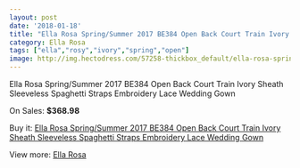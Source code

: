 ```yaml
---
layout: post
date: '2018-01-18'
title: "Ella Rosa Spring/Summer 2017 BE384 Open Back Court Train Ivory Sheath Sleeveless Spaghetti Straps Embroidery Lace Wedding Gown"
category: Ella Rosa
tags: ["ella","rosy","ivory","spring","open"]
image: http://img.hectodress.com/57258-thickbox_default/ella-rosa-spring-summer-2017-be384-open-back-court-train-ivory-sheath-sleeveless-spaghetti-straps-embroidery-lace-wedding-gown.jpg
---
```

Ella Rosa Spring/Summer 2017 BE384 Open Back Court Train Ivory Sheath Sleeveless Spaghetti Straps Embroidery Lace Wedding Gown

On Sales: **$368.98**
<a href="https://www.hectodress.com/ella-rosa/17827-ella-rosa-spring-summer-2017-be384-open-back-court-train-ivory-sheath-sleeveless-spaghetti-straps-embroidery-lace-wedding-gown.html"><amp-img layout="responsive" width="600" height="600" src="//img.hectodress.com/57258-thickbox_default/ella-rosa-spring-summer-2017-be384-open-back-court-train-ivory-sheath-sleeveless-spaghetti-straps-embroidery-lace-wedding-gown.jpg" alt="Ella Rosa Spring/Summer 2017 BE384 Open Back Court Train Ivory Sheath Sleeveless Spaghetti Straps Embroidery Lace Wedding Gown 0" /></a>
<a href="https://www.hectodress.com/ella-rosa/17827-ella-rosa-spring-summer-2017-be384-open-back-court-train-ivory-sheath-sleeveless-spaghetti-straps-embroidery-lace-wedding-gown.html"><amp-img layout="responsive" width="600" height="600" src="//img.hectodress.com/57264-thickbox_default/ella-rosa-spring-summer-2017-be384-open-back-court-train-ivory-sheath-sleeveless-spaghetti-straps-embroidery-lace-wedding-gown.jpg" alt="Ella Rosa Spring/Summer 2017 BE384 Open Back Court Train Ivory Sheath Sleeveless Spaghetti Straps Embroidery Lace Wedding Gown 1" /></a>
<a href="https://www.hectodress.com/ella-rosa/17827-ella-rosa-spring-summer-2017-be384-open-back-court-train-ivory-sheath-sleeveless-spaghetti-straps-embroidery-lace-wedding-gown.html"><amp-img layout="responsive" width="600" height="600" src="//img.hectodress.com/57263-thickbox_default/ella-rosa-spring-summer-2017-be384-open-back-court-train-ivory-sheath-sleeveless-spaghetti-straps-embroidery-lace-wedding-gown.jpg" alt="Ella Rosa Spring/Summer 2017 BE384 Open Back Court Train Ivory Sheath Sleeveless Spaghetti Straps Embroidery Lace Wedding Gown 2" /></a>
<a href="https://www.hectodress.com/ella-rosa/17827-ella-rosa-spring-summer-2017-be384-open-back-court-train-ivory-sheath-sleeveless-spaghetti-straps-embroidery-lace-wedding-gown.html"><amp-img layout="responsive" width="600" height="600" src="//img.hectodress.com/57262-thickbox_default/ella-rosa-spring-summer-2017-be384-open-back-court-train-ivory-sheath-sleeveless-spaghetti-straps-embroidery-lace-wedding-gown.jpg" alt="Ella Rosa Spring/Summer 2017 BE384 Open Back Court Train Ivory Sheath Sleeveless Spaghetti Straps Embroidery Lace Wedding Gown 3" /></a>
<a href="https://www.hectodress.com/ella-rosa/17827-ella-rosa-spring-summer-2017-be384-open-back-court-train-ivory-sheath-sleeveless-spaghetti-straps-embroidery-lace-wedding-gown.html"><amp-img layout="responsive" width="600" height="600" src="//img.hectodress.com/57261-thickbox_default/ella-rosa-spring-summer-2017-be384-open-back-court-train-ivory-sheath-sleeveless-spaghetti-straps-embroidery-lace-wedding-gown.jpg" alt="Ella Rosa Spring/Summer 2017 BE384 Open Back Court Train Ivory Sheath Sleeveless Spaghetti Straps Embroidery Lace Wedding Gown 4" /></a>
<a href="https://www.hectodress.com/ella-rosa/17827-ella-rosa-spring-summer-2017-be384-open-back-court-train-ivory-sheath-sleeveless-spaghetti-straps-embroidery-lace-wedding-gown.html"><amp-img layout="responsive" width="600" height="600" src="//img.hectodress.com/57260-thickbox_default/ella-rosa-spring-summer-2017-be384-open-back-court-train-ivory-sheath-sleeveless-spaghetti-straps-embroidery-lace-wedding-gown.jpg" alt="Ella Rosa Spring/Summer 2017 BE384 Open Back Court Train Ivory Sheath Sleeveless Spaghetti Straps Embroidery Lace Wedding Gown 5" /></a>
<a href="https://www.hectodress.com/ella-rosa/17827-ella-rosa-spring-summer-2017-be384-open-back-court-train-ivory-sheath-sleeveless-spaghetti-straps-embroidery-lace-wedding-gown.html"><amp-img layout="responsive" width="600" height="600" src="//img.hectodress.com/57259-thickbox_default/ella-rosa-spring-summer-2017-be384-open-back-court-train-ivory-sheath-sleeveless-spaghetti-straps-embroidery-lace-wedding-gown.jpg" alt="Ella Rosa Spring/Summer 2017 BE384 Open Back Court Train Ivory Sheath Sleeveless Spaghetti Straps Embroidery Lace Wedding Gown 6" /></a>

Buy it: [Ella Rosa Spring/Summer 2017 BE384 Open Back Court Train Ivory Sheath Sleeveless Spaghetti Straps Embroidery Lace Wedding Gown](https://www.hectodress.com/ella-rosa/17827-ella-rosa-spring-summer-2017-be384-open-back-court-train-ivory-sheath-sleeveless-spaghetti-straps-embroidery-lace-wedding-gown.html "Ella Rosa Spring/Summer 2017 BE384 Open Back Court Train Ivory Sheath Sleeveless Spaghetti Straps Embroidery Lace Wedding Gown")

View more: [Ella Rosa](https://www.hectodress.com/55-ella-rosa "Ella Rosa")